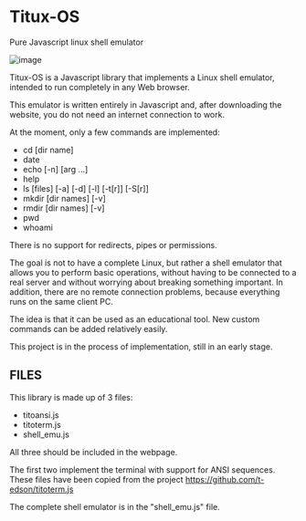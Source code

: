 # Titux-OS

Pure Javascript linux shell emulator

![image](https://github.com/user-attachments/assets/ae9de7e7-22ee-40e9-950f-9605d8074f74)

Titux-OS is a Javascript library that implements a Linux shell emulator, intended to run completely in any Web browser.

This emulator is written entirely in Javascript and, after downloading the website, you do not need an internet connection to work.

At the moment, only a few commands are implemented:

* cd [dir name]
* date
* echo [-n] [arg ...]
* help
* ls [files] [-a] [-d] [-l] [-t[r]] [-S[r]]
* mkdir [dir names] [-v]
* rmdir [dir names] [-v]
* pwd
* whoami

There is no support for redirects, pipes or permissions.

The goal is not to have a complete Linux, but rather a shell emulator that allows you to 
perform basic operations, without having to be connected to a real server and without 
worrying about breaking something important.  In addition, there are no remote connection 
problems, because everything runs on the same client PC.

The idea is that it can be used as an educational tool. New custom commands can be added relatively easily.

This project is in the process of implementation, still in an early stage.

## FILES 

This library is made up of 3 files:

* titoansi.js
* titoterm.js
* shell_emu.js

All three should be included in the webpage. 

The first two implement the terminal with support for ANSI sequences. These files have been copied from the project https://github.com/t-edson/titoterm.js

The complete shell emulator is in the "shell_emu.js" file.

